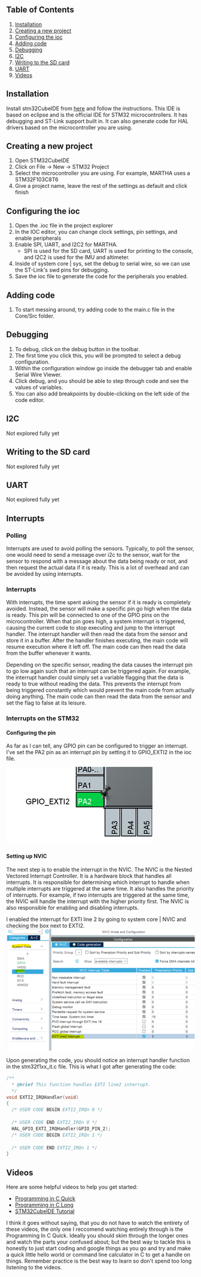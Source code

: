 ## Table of Contents
1. [Installation](#installation)
2. [Creating a new project](#creating-a-new-project)
3. [Configuring the ioc](#configuring-the-ioc)
4. [Adding code](#adding-code)
5. [Debugging](#debugging)
6. [I2C](#i2c)
7. [Writing to the SD card](#writing-to-the-sd-card)
8. [UART](#uart)
9. [Videos](#videos)

## Installation
Install stm32CubeIDE from [here](https://www.st.com/en/development-tools/stm32cubeide.html) and follow the instructions.
This IDE is based on eclipse and is the official IDE for STM32 microcontrollers. 
It has debugging and ST-Link support built in. It can also generate code for HAL drivers based
on the microcontroller you are using.

## Creating a new project
1. Open STM32CubeIDE
2. Click on File -> New -> STM32 Project
3. Select the microcontroller you are using. For example, MARTHA uses a STM32F103C8T6
4. Give a project name, leave the rest of the settings as default and click finish

## Configuring the ioc
1. Open the .ioc file in the project explorer
2. In the IOC editor, you can change clock settings, pin settings, and enable peripherals
3. Enable SPI, UART, and I2C2 for MARTHA.
   - SPI is used for the SD card, UART is used for printing to the console, and I2C2 is used for the IMU and altimeter.
4. Inside of system core | sys, set the debug to serial wire, so we can use
the ST-Link's swd pins for debugging. 
5. Save the ioc file to generate the code for the peripherals you enabled.

## Adding code
1. To start messing around, try adding code to the main.c file in the Core/Src folder.

## Debugging
1. To debug, click on the debug button in the toolbar.
2. The first time you click this, you will be prompted to select a debug configuration.
3. Within the configuration window go inside the debugger tab and enable Serial Wire Viewer.
4. Click debug, and you should be able to step through code and see the values of variables.
5. You can also add breakpoints by double-clicking on the left side of the code editor.

## I2C
Not explored fully yet

## Writing to the SD card
Not explored fully yet

## UART
Not explored fully yet

## Interrupts

### Polling
Interrupts are used to avoid polling the sensors. Typically, to poll the sensor, one would need to send a message over 
i2c to the sensor, wait for the sensor to respond with a message about the data being ready or not, and then request the
actual data if it is ready. This is a lot of overhead and can be avoided by using interrupts.

### Interrupts 
With interrupts, the time spent asking the sensor if it is ready is completely avoided. Instead, the sensor will make
a specific pin go high when the data is ready. This pin will be connected to one of the GPIO pins on the microcontroller.
When that pin goes high, a system interrupt is triggered, causing the current code to stop executing and jump to the 
interrupt handler. The interrupt handler will then read the data from the sensor and store it in a buffer. 
After the handler finishes executing, the main code will resume execution where it left off.
The main code can then read the data from the buffer whenever it wants.

Depending on the specific sensor, reading the data causes the interrupt pin to go low again such that an interrupt
can be triggered again. For example, the interrupt handler could simply set a variable flagging that the data is ready 
to true without reading the data. This prevents the interrupt from being triggered constantly which would prevent the main code
from actually doing anything. The main code can then read the data from the sensor and set the flag to false at its 
leisure.

### Interrupts on the STM32

#### Configuring the pin
As far as I can tell, any GPIO pin can be configured to trigger an interrupt.
I've set the PA2 pin as an interrupt pin by setting it to GPIO_EXTI2 in the ioc file.

![ip](images/interruptpin.png)

#### Setting up NVIC

The next step is to enable the interrupt in the NVIC. The NVIC is the Nested Vectored Interrupt Controller. It is a
hardware block that handles all interrupts. It is responsible for determining which interrupt to handle when multiple
interrupts are triggered at the same time. It also handles the priority of interrupts. For example, if two interrupts
are triggered at the same time, the NVIC will handle the interrupt with the higher priority first. The NVIC is also
responsible for enabling and disabling interrupts.

I enabled the interrupt for EXTI line 2 by going to system core | NVIC and checking the box next to EXTI2.
![ni](images/nvicinterrupt.png)

Upon generating the code, you should notice an interrupt handler function in the stm32f1xx_it.c file. 
This is what I got after generating the code:

```c
/**
  * @brief This function handles EXTI line2 interrupt.
  */
void EXTI2_IRQHandler(void)
{
  /* USER CODE BEGIN EXTI2_IRQn 0 */

  /* USER CODE END EXTI2_IRQn 0 */
  HAL_GPIO_EXTI_IRQHandler(GPIO_PIN_2);
  /* USER CODE BEGIN EXTI2_IRQn 1 */

  /* USER CODE END EXTI2_IRQn 1 */
}
```

## Videos
Here are some helpful videos to help you get started:
- [Programming in C Quick](https://www.youtube.com/watch?v=3lQEunpmtRA)
- [Programming in C Long](https://www.youtube.com/watch?v=KJgsSFOSQv0)
- [STM32CubeIDE Tutorial](https://www.youtube.com/watch?v=dnfuNT1dPiM)

I think it goes without saying, that you do not have to watch the entirety of these videos, the only one I reccomend watching entirely through is the Programming In C Quick. Ideally you should skim through the longer ones and watch the parts your confused about; but the best way to tackle this is honestly to just start coding and google things as you go and try and make a quick little hello world or command line calculator in C to get a handle on things. Remember practice is the best way to learn so don't spend too long listening to the videos.